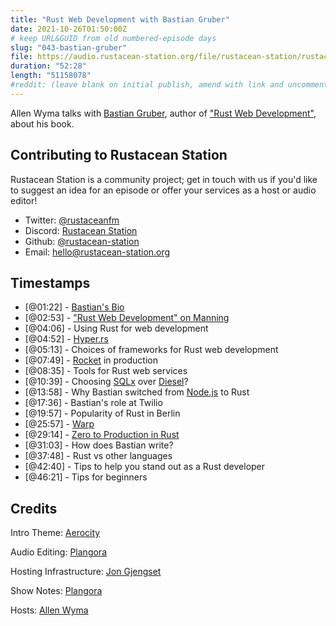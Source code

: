 ```yaml
---
title: "Rust Web Development with Bastian Gruber"
date: 2021-10-26T01:50:00Z
# keep URL&GUID from old numbered-episode days
slug: "043-bastian-gruber"
file: https://audio.rustacean-station.org/file/rustacean-station/rustacean-station-e043-bastian-gruber.mp3
duration: "52:28"
length: "51158078"
#reddit: (leave blank on initial publish, amend with link and uncomment this line after Reddit thread has been posted)
---
```

Allen Wyma talks with [Bastian Gruber](https://github.com/gruberb), author of ["Rust Web Development"](https://www.rustwebdevelopment.com/), about his book.


## Contributing to Rustacean Station

Rustacean Station is a community project; get in touch with us if you'd like to suggest an idea for an episode or offer your services as a host or audio editor!

- Twitter: [@rustaceanfm](https://twitter.com/rustaceanfm)
- Discord: [Rustacean Station](https://discord.gg/cHc3Gyc)
- Github: [@rustacean-station](https://github.com/rustacean-station/)
- Email: [hello@rustacean-station.org](mailto:hello@rustacean-station.org)

## Timestamps 
- [@01:22] - [Bastian's Bio](https://twitter.com/recvonline)
- [@02:53] - ["Rust Web Development" on Manning](https://www.manning.com/books/rust-web-development)
- [@04:06] - Using Rust for web development 
- [@04:52] - [Hyper.rs](https://hyper.rs/)
- [@05:13] - Choices of frameworks for Rust web development 
- [@07:49] - [Rocket](https://rocket.rs/) in production
- [@08:35] - Tools for Rust web services
- [@10:39] - Choosing [SQLx](https://github.com/launchbadge/sqlx) over [Diesel](https://diesel.rs/)?
- [@13:58] - Why Bastian switched from [Node.js](https://nodejs.org/en/) to Rust
- [@17:36] - Bastian's role at Twilio
- [@19:57] - Popularity of Rust in Berlin
- [@25:57] - [Warp](https://github.com/seanmonstar/warp)
- [@29:14] - [Zero to Production in Rust](https://www.zero2prod.com/index.html)
- [@31:03] - How does Bastian write?
- [@37:48] - Rust vs other languages
- [@42:40] - Tips to help you stand out as a Rust developer
- [@46:21] - Tips for beginners

## Credits
Intro Theme: [Aerocity](https://twitter.com/AerocityMusic)

Audio Editing: [Plangora](https://twitter.com/plangora)

Hosting Infrastructure: [Jon Gjengset](https://twitter.com/jonhoo/)

Show Notes: [Plangora](https://twitter.com/plangora)

Hosts: [Allen Wyma](https://twitter.com/allenwyma)